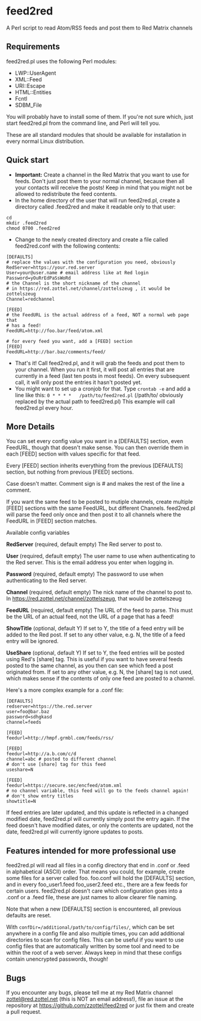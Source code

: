 feed2red
========

A Perl script to read Atom/RSS feeds and post them to Red Matrix channels

Requirements
------------

feed2red.pl uses the following Perl modules:

* LWP::UserAgent
* XML::Feed
* URI::Escape
* HTML::Entities
* Fcntl
* SDBM_File

You will probably have to install some of them. If you're not sure which,
just start feed2red.pl from the command line, and Perl will tell you.

These are all standard modules that should be available for installation
in every normal Linux distribution.

Quick start
-----------

* **Important:** Create a channel in the Red Matrix that you want to use
	for feeds. Don't just post them to your normal channel, because then
	all your contacts will receive the posts! Keep in mind that you might
	not be allowed to redistribute the feed contents.
* In the home directory of the user that will run feed2red.pl, create a
	directory called .feed2red and make it readable only to that user:

```
cd
mkdir .feed2red
chmod 0700 .feed2red
```

* Change to the newly created directory and create a file called
	feed2red.conf with the following contents:

```
[DEFAULTS]
# replace the values with the configuration you need, obviously
RedServer=https://your.red.server
User=your@user.name # email address like at Red login
Password=yOuRrEdPaSsWoRd
# the Channel is the short nickname of the channel
# in https://red.zottel.net/channel/zottelszeug , it would be zottelszeug
Channel=redchannel

[FEED]
# the FeedURL is the actual address of a feed, NOT a normal web page that
# has a feed!
FeedURL=http://foo.bar/feed/atom.xml

# for every feed you want, add a [FEED] section
[FEED]
FeedURL=http://bar.baz/comments/feed/
```

* That's it! Call feed2red.pl, and it will grab the feeds and post
	them to your channel. When you run it first, it will post all entries
	that are currently in a feed (last ten posts in most feeds). On every
	subsequent call, it will only post the entries it hasn't posted yet.
* You might want to set up a cronjob for that.
	Type `crontab -e` and add a line like this:
	`0 * * * *   /path/to/feed2red.pl`
	(/path/to/ obviously replaced by the actual path to feed2red.pl)
	This example will call feed2red.pl every hour.

More Details
------------

You can set every config value you want in a [DEFAULTS] section, even
FeedURL, though that doesn't make sense. You can then override them in
each [FEED] section with values specific for that feed.

Every [FEED] section inherits everything from the previous [DEFAULTS] section,
but nothing from previous [FEED] sections.

Case doesn't matter. Comment sign is # and makes the rest of the line a
comment.

If you want the same feed to be posted to mutiple channels, create
multiple [FEED] sections with the same FeedURL, but different Channels.
feed2red.pl will parse the feed only once and then post it to all channels
where the FeedURL in [FEED] section matches.

Available config variables

**RedServer** (required, default empty)
The Red server to post to.

**User** (required, default empty)
The user name to use when authenticating to the Red server. This is the
email address you enter when logging in.

**Password** (required, default empty)
The password to use when authenticating to the Red server.

**Channel** (required, default empty)
The nick name of the channel to post to. In
https://red.zottel.net/channel/zottelszeug, that would be zottelszeug

**FeedURL** (required, default empty)
The URL of the feed to parse. This must be the URL of an actual feed, not
the URL of a page that has a feed!

**ShowTitle** (optional, default Y)
If set to Y, the title of a feed entry will be added to the Red post. If
set to any other value, e.g. N, the title of a feed entry will be ignored.

**UseShare** (optional, default Y)
If set to Y, the feed entries will be posted using Red's [share] tag. This
is useful if you want to have several feeds posted to the same channel, as
you then can see which feed a post originated from. If set to any other
value, e.g. N, the [share] tag is not used, which makes sense if the
contents of only one feed are posted to a channel.

Here's a more complex example for a .conf file:

```
[DEFAULTS]
redserver=https://the.red.server
user=foo@bar.baz
password=sdhgkasd
channel=feeds

[FEED]
feedurl=http://hmpf.grmbl.com/feeds/rss/

[FEED]
feedurl=http://a.b.com/c/d
channel=abc # posted to different channel
# don't use [share] tag for this feed
useshare=N

[FEED]
feedurl=https://secure.sec/encfeed/atom.xml
# no channel variable, this feed will go to the feeds channel again!
# don't show entry titles
showtitle=N
```

If feed entries are later updated, and this update is reflected in a
changed modified date, feed2red.pl will currently simply post the entry
again. If the feed doesn't have modified dates, or only the contents are
updated, not the date, feed2red.pl will currently ignore updates to posts.

Features intended for more professional use
-------------------------------------------

feed2red.pl will read all files in a config directory that end in .conf or
.feed in alphabetical (ASCII) order. That means you could, for example,
create some files for a server called foo. foo.conf will hold the
[DEFAULTS] section, and in every foo_user1.feed foo_user2.feed etc., there
are a few feeds for certain users. feed2red.pl doesn't care which
configuration goes into a .conf or a .feed file, these are just names to
allow clearer file naming.

Note that when a new [DEFAULTS] section is encountered, all previous
defaults are reset.

With `confDir=/additional/path/to/config/files/`, which can be set
anywhere in a config file and also multiple times, you can add additional
directories to scan for config files. This can be useful if you want to
use config files that are automatically written by some tool and need to
be within the root of a web server. Always keep in mind that these configs
contain unencrypted passwords, though!

Bugs
----

If you encounter any bugs, please tell me at my Red Matrix channel
zottel@red.zottel.net (this is NOT an email address!), file an issue at the
repository at https://github.com/zzottel/feed2red or just fix them and
create a pull request.
